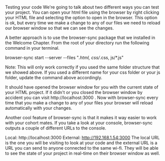 Testing your code
We're going to talk about two different ways you can test your project. You can
open your html file using the browser by right clicking your HTML file and 
selecting the option to open in the browser. This option is ok, but every time 
we make a change to any of our files we need to reload our browser window so that 
we can see the changes.

A better approach is to use the browser-sync package that we installed in the 
Welcome Chapter. From the root of your directory run the following command in 
your terminal.

browser-sync start --server --files "*.html, css/*.css, js/*.js"


Note: This will only work correctly if you used the same folder structure that 
we showed above. If you used a different name for your css folder or your js 
folder, update the command above accordingly.

It should have opened the browser window for you with the current state of your 
HTML project. If it didn't or you closed the browser window by accident you can 
visit http://localhost:3000 . Now with browser-sync every time that you make a 
change to any of your files your browser will reload automatically with your changes.

Another cool feature of browser-sync is that it makes it way easier to work with your cohort mates. If you take a look at your console, browser-sync outputs a couple of different URLs to the console.

Local: http://localhost:3000
External: http://192.168.1.54:3000
The local URL is the one you will be visiting to look at your code and the external 
URL is a URL you can send to anyone connected to the same wi-fi. They will be able to 
see the state of your project in real-time on their browser window as well.
